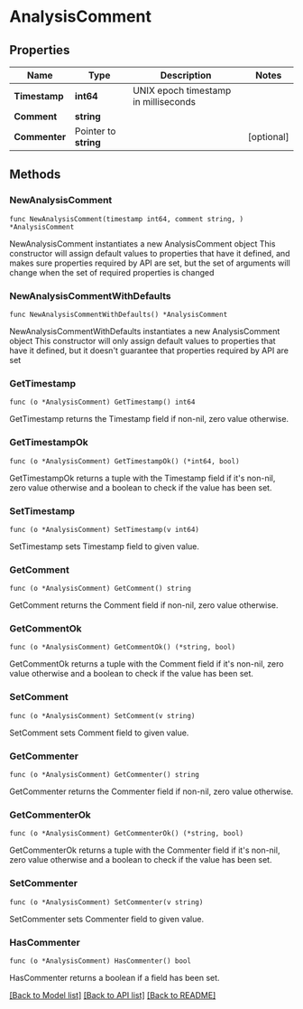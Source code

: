 # AnalysisComment

## Properties

Name | Type | Description | Notes
------------ | ------------- | ------------- | -------------
**Timestamp** | **int64** | UNIX epoch timestamp in milliseconds | 
**Comment** | **string** |  | 
**Commenter** | Pointer to **string** |  | [optional] 

## Methods

### NewAnalysisComment

`func NewAnalysisComment(timestamp int64, comment string, ) *AnalysisComment`

NewAnalysisComment instantiates a new AnalysisComment object
This constructor will assign default values to properties that have it defined,
and makes sure properties required by API are set, but the set of arguments
will change when the set of required properties is changed

### NewAnalysisCommentWithDefaults

`func NewAnalysisCommentWithDefaults() *AnalysisComment`

NewAnalysisCommentWithDefaults instantiates a new AnalysisComment object
This constructor will only assign default values to properties that have it defined,
but it doesn't guarantee that properties required by API are set

### GetTimestamp

`func (o *AnalysisComment) GetTimestamp() int64`

GetTimestamp returns the Timestamp field if non-nil, zero value otherwise.

### GetTimestampOk

`func (o *AnalysisComment) GetTimestampOk() (*int64, bool)`

GetTimestampOk returns a tuple with the Timestamp field if it's non-nil, zero value otherwise
and a boolean to check if the value has been set.

### SetTimestamp

`func (o *AnalysisComment) SetTimestamp(v int64)`

SetTimestamp sets Timestamp field to given value.


### GetComment

`func (o *AnalysisComment) GetComment() string`

GetComment returns the Comment field if non-nil, zero value otherwise.

### GetCommentOk

`func (o *AnalysisComment) GetCommentOk() (*string, bool)`

GetCommentOk returns a tuple with the Comment field if it's non-nil, zero value otherwise
and a boolean to check if the value has been set.

### SetComment

`func (o *AnalysisComment) SetComment(v string)`

SetComment sets Comment field to given value.


### GetCommenter

`func (o *AnalysisComment) GetCommenter() string`

GetCommenter returns the Commenter field if non-nil, zero value otherwise.

### GetCommenterOk

`func (o *AnalysisComment) GetCommenterOk() (*string, bool)`

GetCommenterOk returns a tuple with the Commenter field if it's non-nil, zero value otherwise
and a boolean to check if the value has been set.

### SetCommenter

`func (o *AnalysisComment) SetCommenter(v string)`

SetCommenter sets Commenter field to given value.

### HasCommenter

`func (o *AnalysisComment) HasCommenter() bool`

HasCommenter returns a boolean if a field has been set.


[[Back to Model list]](../README.md#documentation-for-models) [[Back to API list]](../README.md#documentation-for-api-endpoints) [[Back to README]](../README.md)


